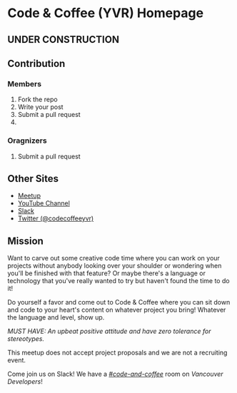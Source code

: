 # Code & Coffee (YVR) Homepage
## UNDER CONSTRUCTION

## Contribution
### Members
1. Fork the repo
2. Write your post
3. Submit a pull request
4. 
### Oragnizers
1. Submit a pull request

## Other Sites
- [Meetup](http://www.meetup.com/Code-Coffee-Vancouver/)
- [YouTube Channel](https://www.youtube.com/channel/UCQaXHorjVswT9xm8Ho7G0RQ)
- [Slack](https://yvrdev.slack.com/messages/code-and-coffee/)
- [Twitter (@codecoffeeyvr)](https://twitter.com/codecoffeeyvr)
 
## Mission
Want to carve out some creative code time where you can work on your projects without anybody looking over your shoulder or wondering when you'll be finished with that feature? Or maybe there's a language or technology that you've really wanted to try but haven't found the time to do it! 

Do yourself a favor and come out to Code & Coffee where you can sit down and code to your heart's content on whatever project you bring! Whatever the language and level, show up.

_MUST HAVE: An upbeat positive attitude and have zero tolerance for stereotypes._

This meetup does not accept project proposals and we are not a recruiting event.

Come join us on Slack! We have a [_#code-and-coffee_](https://yvrdev.slack.com/messages/code-and-coffee/) room on _Vancouver Developers_!
